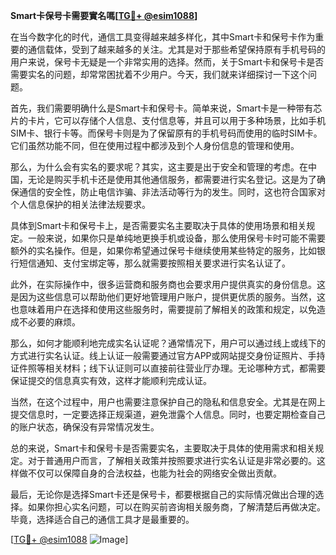 **Smart卡保号卡需要實名嗎[[TG💪+ @esim1088](https://t.me/s/esim1088)]**

在当今数字化的时代，通信工具变得越来越多样化，其中Smart卡和保号卡作为重要的通信载体，受到了越来越多的关注。尤其是对于那些希望保持原有手机号码的用户来说，保号卡无疑是一个非常实用的选择。然而，关于Smart卡和保号卡是否需要实名的问题，却常常困扰着不少用户。今天，我们就来详细探讨一下这个问题。

首先，我们需要明确什么是Smart卡和保号卡。简单来说，Smart卡是一种带有芯片的卡片，它可以存储个人信息、支付信息等，并且可以用于多种场景，比如手机SIM卡、银行卡等。而保号卡则是为了保留原有的手机号码而使用的临时SIM卡。它们虽然功能不同，但在使用过程中都涉及到个人身份信息的管理和使用。

那么，为什么会有实名的要求呢？其实，这主要是出于安全和管理的考虑。在中国，无论是购买手机卡还是使用其他通信服务，都需要进行实名登记。这是为了确保通信的安全性，防止电信诈骗、非法活动等行为的发生。同时，这也符合国家对个人信息保护的相关法律法规要求。

具体到Smart卡和保号卡上，是否需要实名主要取决于具体的使用场景和相关规定。一般来说，如果你只是单纯地更换手机或设备，那么使用保号卡时可能不需要额外的实名操作。但是，如果你希望通过保号卡继续使用某些特定的服务，比如银行短信通知、支付宝绑定等，那么就需要按照相关要求进行实名认证了。

此外，在实际操作中，很多运营商和服务商也会要求用户提供真实的身份信息。这是因为这些信息可以帮助他们更好地管理用户账户，提供更优质的服务。当然，这也意味着用户在选择和使用这些服务时，需要提前了解相关的政策和规定，以免造成不必要的麻烦。

那么，如何才能顺利地完成实名认证呢？通常情况下，用户可以通过线上或线下的方式进行实名认证。线上认证一般需要通过官方APP或网站提交身份证照片、手持证件照等相关材料；线下认证则可以直接前往营业厅办理。无论哪种方式，都需要保证提交的信息真实有效，这样才能顺利完成认证。

当然，在这个过程中，用户也需要注意保护自己的隐私和信息安全。尤其是在网上提交信息时，一定要选择正规渠道，避免泄露个人信息。同时，也要定期检查自己的账户状态，确保没有异常情况发生。

总的来说，Smart卡和保号卡是否需要实名，主要取决于具体的使用需求和相关规定。对于普通用户而言，了解相关政策并按照要求进行实名认证是非常必要的。这样做不仅可以保障自身的合法权益，也能为社会的网络安全做出贡献。

最后，无论你是选择Smart卡还是保号卡，都要根据自己的实际情况做出合理的选择。如果你担心实名问题，可以在购买前咨询相关服务商，了解清楚后再做决定。毕竟，选择适合自己的通信工具才是最重要的。

[[TG💪+ @esim1088](https://t.me/s/esim1088) ![Image](https://i.postimg.cc/4NQfJmqS/Snipaste-2025-05-13-00-14-12.png)]